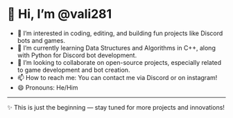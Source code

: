 # 👋 Hi, I’m @vali281

- 👀 I’m interested in coding, editing, and building fun projects like Discord bots and games.  
- 🌱 I’m currently learning Data Structures and Algorithms in C++, along with Python for Discord bot development.  
- 💞️ I’m looking to collaborate on open-source projects, especially related to game development and bot creation.  
- 📫 How to reach me: You can contact me via Discord or on instagram!  
- 😄 Pronouns: He/Him  
---

✨ This is just the beginning — stay tuned for more projects and innovations!
